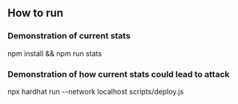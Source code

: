 ## How to run

### Demonstration of current stats
npm install && npm run stats


### Demonstration of how current stats could lead to attack
npx hardhat run --network localhost scripts/deploy.js
